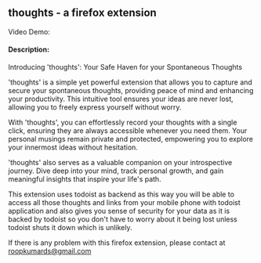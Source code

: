 ## thoughts - a firefox extension

Video Demo: 

#### Description:

Introducing 'thoughts': Your Safe Haven for your Spontaneous Thoughts 

'thoughts' is a simple yet powerful extension that allows you to capture and 
secure your spontaneous thoughts, providing peace of mind and enhancing your 
productivity. This intuitive tool ensures your ideas are never lost, allowing 
you to freely express yourself without worry.

With 'thoughts', you can effortlessly record your thoughts with a single click, 
ensuring they are always accessible whenever you need them. Your personal 
musings remain private and protected, empowering you to explore your innermost 
ideas without hesitation.

'thoughts' also serves as a valuable companion on your introspective journey. 
Dive deep into your mind, track personal growth, and gain meaningful insights 
that inspire your life's path.

This extension uses todoist as backend as this way you will be able to access
all those thoughts and links from your mobile phone with todoist application
and also gives you sense of security for your data as it is backed by todoist so
you don't have to worry about it being lost unless todoist shuts it down which is
unlikely.

If there is any problem with this firefox extension, please contact at
roopkumards@gmail.com
